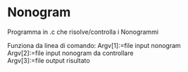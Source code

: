 # Nonogram
Programma in .c che risolve/controlla i Nonogrammi

Funziona da linea di comando: 
Argv[1]:=file input nonogram <br>
Argv[2]:=file input nonogram da controllare <br>
Argv[3]:=file output risultato <br>
